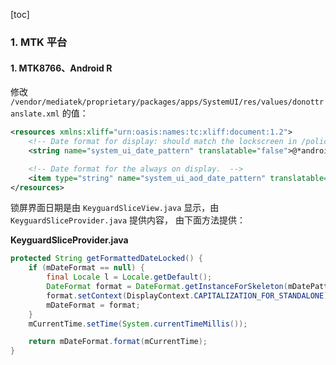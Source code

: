 [toc]

### 1. MTK 平台

#### 1. MTK8766、Android R

修改 `/vendor/mediatek/proprietary/packages/apps/SystemUI/res/values/donottranslate.xml` 的值：

```xml
<resources xmlns:xliff="urn:oasis:names:tc:xliff:document:1.2">
    <!-- Date format for display: should match the lockscreen in /policy.  -->
    <string name="system_ui_date_pattern" translatable="false">@*android:string/system_ui_date_pattern</string>

    <!-- Date format for the always on display.  -->
    <item type="string" name="system_ui_aod_date_pattern" translatable="false">eeeMMMd</item>
</resources>
```

锁屏界面日期是由 `KeyguardSliceView.java` 显示，由 `KeyguardSliceProvider.java` 提供内容， 由下面方法提供：

**KeyguardSliceProvider.java**

```java
protected String getFormattedDateLocked() {
    if (mDateFormat == null) {
        final Locale l = Locale.getDefault();
        DateFormat format = DateFormat.getInstanceForSkeleton(mDatePattern, l);
        format.setContext(DisplayContext.CAPITALIZATION_FOR_STANDALONE);
        mDateFormat = format;
    }
    mCurrentTime.setTime(System.currentTimeMillis());

    return mDateFormat.format(mCurrentTime);
}
```

